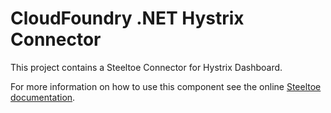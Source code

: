 ﻿# CloudFoundry .NET Hystrix Connector

This project contains a Steeltoe Connector for Hystrix Dashboard.

For more information on how to use this component see the online [Steeltoe documentation](https://steeltoe.io/).